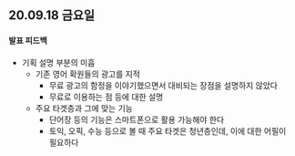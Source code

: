 ## 20.09.18 금요일

#### 발표 피드백

- 기획 설명 부분의 미흡
  - 기존 영어 확원들의 광고를 지적
    - 무료 광고의 함정을 이야기했으면서 대비되는 장점을 설명하지 않았다
    - 무료로 이용하는 점 등에 대한 설명
  - 주요 타겟층과 그에 맞는 기능
    - 단어장 등의 기능은 스마트폰으로 활용 가능해야 한다
    - 토익, 오픽, 수능 등으로 볼 때 주요 타겟은 청년층인데, 이에 대한 어필이 필요하다